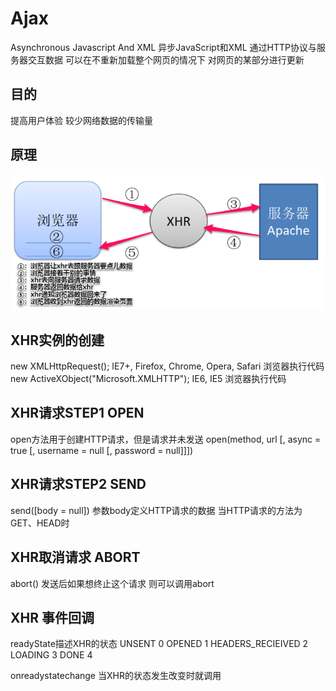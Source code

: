 # Ajax

Asynchronous Javascript And XML
异步JavaScript和XML
通过HTTP协议与服务器交互数据
可以在不重新加载整个网页的情况下
对网页的某部分进行更新

## 目的
提高用户体验
较少网络数据的传输量

## 原理
![](assets/js/ajax.png)

## XHR实例的创建
new XMLHttpRequest(); 
IE7+, Firefox, Chrome, Opera, Safari 浏览器执行代码
new ActiveXObject("Microsoft.XMLHTTP");
IE6, IE5 浏览器执行代码

## XHR请求STEP1 OPEN
open方法用于创建HTTP请求，但是请求并未发送
open(method, url [, async = true [, username = null [, password = null]]])

## XHR请求STEP2 SEND
send([body = null])
参数body定义HTTP请求的数据
当HTTP请求的方法为GET、HEAD时

## XHR取消请求 ABORT
abort()
发送后如果想终止这个请求
则可以调用abort

## XHR 事件回调
readyState描述XHR的状态
UNSENT 0
OPENED 1
HEADERS_RECIEIVED 2
LOADING 3
DONE 4

onreadystatechange
当XHR的状态发生改变时就调用
